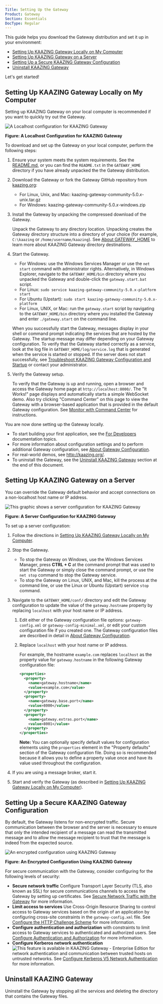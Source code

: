 ```yaml
---
Title: Setting Up the Gateway
Product: Gateway
Section: Essentials
DocType: Regular
---
```


This guide helps you download the Gateway distribution and set it up in your environment:

-   [Setting Up KAAZING Gateway Locally on My Computer](#setting-up-kaazing-gateway-locally-on-my-computer)
-   [Setting Up KAAZING Gateway on a Server](#setting-up-kaazing-gateway-on-a-server)
-   [Setting Up a Secure KAAZING Gateway Configuration](#setting-up-a-secure-kaazing-gateway-configuration)
-   [Uninstall KAAZING Gateway](#uninstall-kaazing-gateway)

Let's get started!

Setting Up KAAZING Gateway Locally on My Computer
-----------------------------------------------------------------------------------------------

Setting up KAAZING Gateway on your local computer is recommended if you want to quickly try out the Gateway.

![A Localhost configuration for KAAZING Gateway](../images/figures/ig-figure-cropped-01.png)

**Figure: A Localhost Configuration for KAAZING Gateway**

To download and set up the Gateway on your local computer, perform the following steps:

1.  Ensure your system meets the system requirements. See the [README.md](https://github.com/kaazing/gateway/blob/master/README.md), or you can find the `README.txt` in the `GATEWAY_HOME` directory if you have already unpacked the the Gateway distribution.
2.  Download the Gateway or fork the Gateway GitHub repository from [kaazing.org](http://kaazing.org):
    -   For Linux, Unix, and Mac: kaazing-gateway-community-5.0.*x*-unix.tar.gz
    -   For Windows: kaazing-gateway-community-5.0.*x*-windows.zip

3.  Install the Gateway by unpacking the compressed download of the Gateway.

    Unpack the Gateway to any directory location. Unpacking creates the Gateway directory structure into a directory of your choice (for example, `C:\kaazing` or `/home/username/kaazing`). See [About GATEWAY\_HOME](../about/about.md#about-gateway_home) to learn more about KAAZING Gateway directory destinations.

4.  Start the Gateway.

    -   For Windows: use the Windows Services Manager or use the `net start` command with administrator rights. Alternatively, in Windows Explorer, navigate to the `GATEWAY_HOME/bin` directory where you unpacked the Gateway and double-click the `gateway.start.bat` script.
    -   For Linux: `sudo service kaazing-gateway-community-5.0.x-platform start`
    -   For Ubuntu (Upstart): `sudo start kaazing-gateway-community-5.0.x-platform`
    -   For Linux, UNIX, or Mac: run the `gateway.start` script by navigating to the `GATEWAY_HOME/bin` directory where you installed the Gateway and enter `./gateway.start` on the command line.

    When you successfully start the Gateway, messages display in your shell or command prompt indicating the services that are hosted by the Gateway. The startup message may differ depending on your Gateway configuration. To verify that the Gateway started correctly as a service, look at the log file in `GATEWAY_HOME/log/service.log` that is generated when the service is started or stopped. If the server does not start successfully, see [Troubleshoot KAAZING Gateway Configuration and Startup](../troubleshooting/p_troubleshoot_gateway_configuration.md) or contact your administrator.

5.  Verify the Gateway setup.

    To verify that the Gateway is up and running, open a browser and access the Gateway home page at `http://localhost:8000/`. The "It Works!" page displays and automatically starts a simple WebSocket demo. Also try clicking "Command Center" on this page to view the Gateway with a browser-based application that is provided in the default Gateway configuration. See [Monitor with Command Center](../management/p_monitor_cc.md) for instructions.

You are now done setting up the Gateway locally.

-   To start building your first application, see the [For Developers](../index.md#for-developers) documentation topics.
-   For more information about configuration settings and to perform additional Gateway configuration, see [About Gateway Configuration](../admin-reference/c_configure_gateway_concepts.md).
-   For real-world demos, see <http://kaazing.org/>.
-   To uninstall the Gateway, see the [Uninstall KAAZING Gateway](#uninstall-kaazing-gateway) section at the end of this document.

Setting Up KAAZING Gateway on a Server
----------------------------------------------------------------------------------

You can override the Gateway default behavior and accept connections on a non-localhost host name or IP address.

![This graphic shows a server configuration for KAAZING Gateway](../images/figures/ig-figure-cropped-02.png)

**Figure: A Server Configuration for KAAZING Gateway**

To set up a server configuration:

1.  Follow the directions in [Setting Up KAAZING Gateway Locally on My Computer](#setting-up-kaazing-gateway-locally-on-my-computer).
2.  Stop the Gateway.
    -   To stop the Gateway on Windows, use the Windows Services Manager, press **CTRL + C** at the command prompt that was used to start the Gateway or simply close the command prompt, or use the `net stop` command to stop the Gateway service.
    -   To stop the Gateway on Linux, UNIX, and Mac, kill the process at the command line, or use the Linux or Ubuntu (Upstart) service `stop` command.

3.  Navigate to the `GATEWAY_HOME/conf/` directory and edit the Gateway configuration to update the value of the `gateway.hostname` property by replacing `localhost` with your host name or IP address.
    1.  Edit either of the Gateway configuration file options: `gateway-config.xml` or `gateway-config-minimal.xml`, or edit your custom configuration file if you created one. The Gateway configuration files are described in detail in [About Gateway Configuration](../admin-reference/c_configure_gateway_concepts.md).
    2.  Replace `localhost` with your host name or IP address.

        For example, the hostname `example.com` replaces `localhost` as the property value for `gateway.hostname` in the following Gateway configuration file:

        ``` xml
        <properties>
          <property>
            <name>gateway.hostname</name>
            <value>example.com</value>
          </property>
          <property>
            <name>gateway.base.port</name>
            <value>8000</value>
          </property>
          <property>
            <name>gateway.extras.port</name>
            <value>8001</value>
          </property>
        </properties>
        ```

        **Note:** You can optionally specify default values for configuration elements using the `properties` element in the "Property defaults" section of the Gateway configuration file. Doing so is recommended because it allows you to define a property value once and have its value used throughout the configuration.

4.  If you are using a message broker, start it.
5.  Start and verify the Gateway (as described in [Setting Up KAAZING Gateway Locally on My Computer](#setting-up-kaazing-gateway-locally-on-my-computer)).

Setting Up a Secure KAAZING Gateway Configuration
--------------------------------------------------------------------------------------------

By default, the Gateway listens for non-encrypted traffic. Secure communication between the browser and the server is necessary to ensure that only the intended recipient of a message can read the transmitted message and to allow the message recipient to trust that the message is indeed from the expected source.

![An encrypted configuration using KAAZING Gateway](../images/figures/ig-figure-cropped-05.png)

**Figure: An Encrypted Configuration Using KAAZING Gateway**

For secure communication with the Gateway, consider configuring for the following levels of security:

-   **Secure network traffic** Configure Transport Layer Security (TLS, also known as SSL) for secure communications channels to access the Gateway by setting up certificates. See [Secure Network Traffic with the Gateway](../security/o_tls.md) for more information.
-   **Limit access to services** Use Cross-Origin Resource Sharing to control access to Gateway services based on the origin of an application by configuring cross-site constraints in the `gateway-config.xml` file. See [Configure the HTTP Challenge Scheme](../security/p_authentication_config_http_challenge_scheme.md) for more information.
-   **Configure authentication and authorization** with constraints to limit access to Gateway services to authenticated and authorized users. See [Configure Authentication and Authorization](../security/o_auth_configure.md) for more information.
-   **Configure Kerberos network authentication** ![This feature is available in KAAZING Gateway - Enterprise Edition](../images/enterprise-feature.png) for network authentication and communication between trusted hosts on untrusted networks. See [Configure Kerberos V5 Network Authentication](../security/o_auth_configure.md) for more information.

Uninstall KAAZING Gateway
-------------------------------------------------------

Uninstall the Gateway by stopping all the services and deleting the directory that contains the Gateway files.
